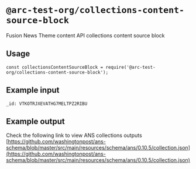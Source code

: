 # `@arc-test-org/collections-content-source-block`

Fusion News Theme content API collections content source block

## Usage

```
const collectionsContentSourceBlock = require('@arc-test-org/collections-content-source-block');
```

## Example input
```
_id: VTKOTRJXEVATHG7MELTPZ2RIBU
```

## Example output
Check the following link to view ANS collections outputs
[https://github.com/washingtonpost/ans-schema/blob/master/src/main/resources/schema/ans/0.10.5/collection.json](https://github.com/washingtonpost/ans-schema/blob/master/src/main/resources/schema/ans/0.10.5/collection.json)
